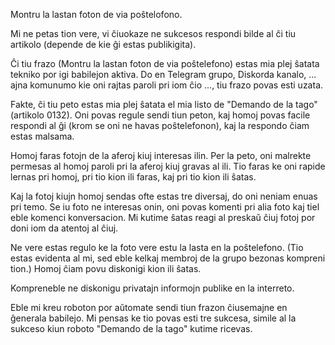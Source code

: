 Montru la lastan foton de via poŝtelofono.

Mi ne petas tion vere, vi ĉiuokaze ne sukcesos respondi bilde al ĉi tiu artikolo (depende de kie ĝi estas publikigita).

Ĉi tiu frazo (Montru la lastan foton de via poŝtelefono) estas mia plej ŝatata tekniko por igi babilejon aktiva. Do en Telegram grupo, Diskorda kanalo, ... ajna komunumo kie oni rajtas paroli pri iom ĉio ..., tiu frazo povas esti uzata.

Fakte, ĉi tiu peto estas mia plej ŝatata el mia listo de "Demando de la tago" (artikolo 0132). Oni povas regule sendi tiun peton, kaj homoj povas facile respondi al ĝi (krom se oni ne havas poŝtelefonon), kaj la respondo ĉiam estas malsama.

Homoj faras fotojn de la aferoj kiuj interesas ilin. Per la peto, oni malrekte permesas al homoj paroli pri la aferoj kiuj gravas al ili. Tio faras ke oni rapide lernas pri homoj, pri tio kion ili faras, kaj pri tio kion ili ŝatas.

Kaj la fotoj kiujn homoj sendas ofte estas tre diversaj, do oni neniam enuas pri temo. Se iu foto ne interesas onin, oni povas komenti pri alia foto kaj tiel eble komenci konversacion. Mi kutime ŝatas reagi al preskaŭ ĉiuj fotoj por doni iom da atentoj al ĉiuj.

Ne vere estas regulo ke la foto vere estu la lasta en la poŝtelefono. (Tio estas evidenta al mi, sed eble kelkaj membroj de la grupo bezonas kompreni tion.) Homoj ĉiam povu diskonigi kion ili ŝatas.

Kompreneble ne diskonigu privatajn informojn publike en la interreto.

Eble mi kreu roboton por aŭtomate sendi tiun frazon ĉiusemajne en ĝenerala babilejo. Mi pensas ke tio povas esti tre sukcesa, simile al la sukceso kiun roboto "Demando de la tago" kutime ricevas.